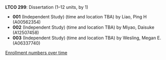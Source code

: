 **LTCO 299**: Dissertation (1–12 units, by 1)

- **001** (Independent Study) (time and location TBA) by Liao, Ping H (A00562354)
- **002** (Independent Study) (time and location TBA) by Miyao, Daisuke (A12507458)
- **003** (Independent Study) (time and location TBA) by Wesling, Megan E. (A06337740)

[Enrollment numbers over time](./LTCO299.tsv)
